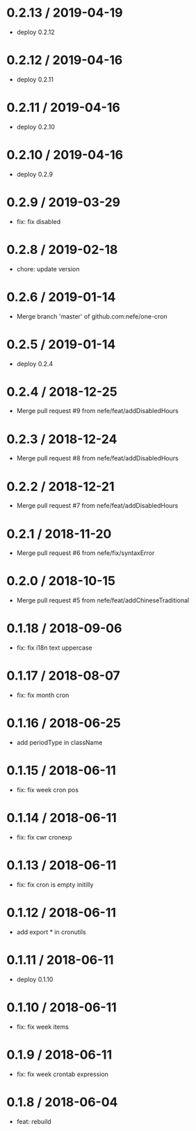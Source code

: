 0.2.13 / 2019-04-19
==================

* deploy 0.2.12

0.2.12 / 2019-04-16
==================

* deploy 0.2.11

0.2.11 / 2019-04-16
==================

* deploy 0.2.10

0.2.10 / 2019-04-16
==================

* deploy 0.2.9

0.2.9 / 2019-03-29
==================

* fix: fix disabled

0.2.8 / 2019-02-18
==================

* chore: update version

0.2.6 / 2019-01-14
==================

* Merge branch 'master' of github.com:nefe/one-cron

0.2.5 / 2019-01-14
==================

* deploy 0.2.4

0.2.4 / 2018-12-25
==================

* Merge pull request #9 from nefe/feat/addDisabledHours

0.2.3 / 2018-12-24
==================

* Merge pull request #8 from nefe/feat/addDisabledHours

0.2.2 / 2018-12-21
==================

* Merge pull request #7 from nefe/feat/addDisabledHours

0.2.1 / 2018-11-20
==================

* Merge pull request #6 from nefe/fix/syntaxError

0.2.0 / 2018-10-15
==================

* Merge pull request #5 from nefe/feat/addChineseTraditional

0.1.18 / 2018-09-06
==================

* fix: fix i18n text uppercase

0.1.17 / 2018-08-07
==================

* fix: fix month cron

0.1.16 / 2018-06-25
==================

* add periodType in className

0.1.15 / 2018-06-11
==================

* fix: fix week cron pos

0.1.14 / 2018-06-11
==================

* fix: fix cwr cronexp

0.1.13 / 2018-06-11
==================

* fix: fix cron is empty initilly

0.1.12 / 2018-06-11
==================

* add export * in cronutils

0.1.11 / 2018-06-11
==================

* deploy 0.1.10

0.1.10 / 2018-06-11
==================

* fix: fix week items

# 0.1.9 / 2018-06-11

- fix: fix week crontab expression

# 0.1.8 / 2018-06-04

- feat: rebuild
